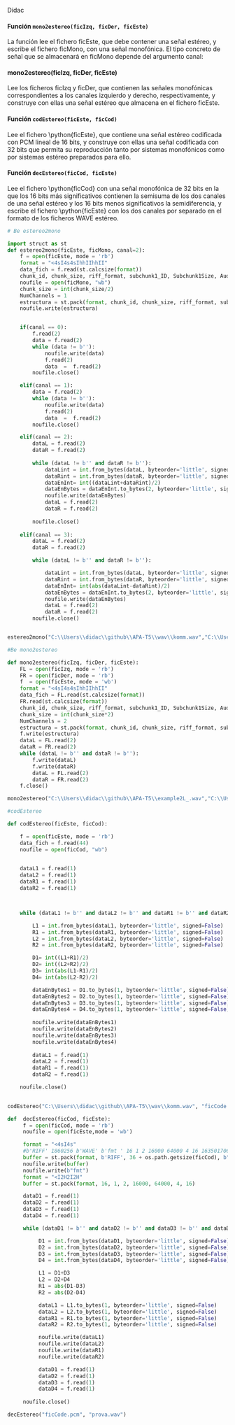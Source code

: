 Dídac
#### Función `mono2estereo(ficIzq, ficDer, ficEste)`

La función lee el fichero ficEste, que debe contener una señal estéreo, y escribe el fichero ficMono, con una señal monofónica. El tipo concreto de señal que se almacenará en ficMono depende del argumento canal:

#### mono2estereo(ficIzq, ficDer, ficEste)

Lee los ficheros ficIzq y ficDer, que contienen las señales monofónicas correspondientes a los canales izquierdo y derecho, respectivamente, y construye con ellas una señal estéreo que almacena en el fichero ficEste.


#### Función `codEstereo(ficEste, ficCod)`

Lee el fichero \python{ficEste}, que contiene una señal estéreo codificada con PCM lineal de 16 bits, y construye con ellas una señal codificada con 32 bits que permita su reproducción tanto por sistemas monofónicos como por sistemas estéreo preparados para ello.


#### Función `decEstereo(ficCod, ficEste)`

Lee el fichero \python{ficCod} con una señal monofónica de 32 bits en la que los 16 bits más significativos contienen la semisuma de los dos canales de una señal estéreo y los 16 bits menos significativos la semidiferencia, y escribe el fichero \python{ficEste} con los dos canales por separado en el formato de los ficheros WAVE estéreo.



```python
# Be estereo2mono

import struct as st
def estereo2mono(ficEste, ficMono, canal=2):
    f = open(ficEste, mode = 'rb')
    format = "<4sI4s4sIhhIIhhII"
    data_fich = f.read(st.calcsize(format))
    chunk_id, chunk_size, riff_format, subchunk1_ID, Subchunk1Size, AudioFormat, NumChannels,SampleRate, ByteRate, BlockAlign,BitsPerSample, Subchunk2ID, Subchunk2Size = st.unpack(format,data_fich)
    noufile = open(ficMono, "wb")
    chunk_size = int(chunk_size/2)
    NumChannels = 1
    estructura = st.pack(format, chunk_id, chunk_size, riff_format, subchunk1_ID, Subchunk1Size, AudioFormat, NumChannels,SampleRate, ByteRate, BlockAlign,BitsPerSample, Subchunk2ID, Subchunk2Size)
    noufile.write(estructura)


    if(canal == 0):
        f.read(2)
        data = f.read(2)
        while (data != b''):
            noufile.write(data)
            f.read(2)
            data  =  f.read(2)
        noufile.close()

    elif(canal == 1):
        data = f.read(2)
        while (data != b''):
            noufile.write(data)
            f.read(2)
            data  =  f.read(2)
        noufile.close()

    elif(canal == 2):
        dataL = f.read(2)
        dataR = f.read(2)
        
        while (dataL != b'' and dataR != b''):
            dataLint = int.from_bytes(dataL, byteorder='little', signed=False)
            dataRint = int.from_bytes(dataR, byteorder='little', signed=False)
            dataEnInt= int((dataLint+dataRint)/2)
            dataEnBytes = dataEnInt.to_bytes(2, byteorder='little', signed=False)
            noufile.write(dataEnBytes)
            dataL = f.read(2)
            dataR = f.read(2)
    
        noufile.close()
    
    elif(canal == 3):
        dataL = f.read(2)
        dataR = f.read(2)

        while (dataL != b'' and dataR != b''):

            dataLint = int.from_bytes(dataL, byteorder='little', signed=False)
            dataRint = int.from_bytes(dataR, byteorder='little', signed=False)
            dataEnInt= int(abs(dataLint-dataRint)/2)
            dataEnBytes = dataEnInt.to_bytes(2, byteorder='little', signed=False)
            noufile.write(dataEnBytes)
            dataL = f.read(2)
            dataR = f.read(2)
        noufile.close()


estereo2mono("C:\\Users\\didac\\github\\APA-T5\\wav\\komm.wav","C:\\Users\\didac\\github\\APA-T5\\wav\\Mono.wav",1)
```
```python
#Be mono2estereo

def mono2estereo(ficIzq, ficDer, ficEste):
    FL = open(ficIzq, mode = 'rb')
    FR = open(ficDer, mode = 'rb')
    f  = open(ficEste, mode = 'wb')
    format = "<4sI4s4sIhhIIhhII"
    data_fich = FL.read(st.calcsize(format))
    FR.read(st.calcsize(format))
    chunk_id, chunk_size, riff_format, subchunk1_ID, Subchunk1Size, AudioFormat, NumChannels,SampleRate, ByteRate, BlockAlign,BitsPerSample, Subchunk2ID, Subchunk2Size = st.unpack(format,data_fich)
    chunk_size = int(chunk_size*2)
    NumChannels = 2
    estructura = st.pack(format, chunk_id, chunk_size, riff_format, subchunk1_ID, Subchunk1Size, AudioFormat, NumChannels,SampleRate, ByteRate, BlockAlign,BitsPerSample, Subchunk2ID, Subchunk2Size)
    f.write(estructura)
    dataL = FL.read(2)
    dataR = FR.read(2)
    while (dataL != b'' and dataR != b''):
        f.write(dataL)
        f.write(dataR)
        dataL = FL.read(2)
        dataR = FR.read(2)
    f.close()

mono2estereo("C:\\Users\\didac\\github\\APA-T5\\example2L_.wav","C:\\Users\\didac\\github\\APA-T5\\example2R_.wav","ficEste.wav")
```

```python
#codEstereo

def codEstereo(ficEste, ficCod):

    f = open(ficEste, mode = 'rb')
    data_fich = f.read(44)
    noufile = open(ficCod, "wb")
    

    dataL1 = f.read(1)
    dataL2 = f.read(1)
    dataR1 = f.read(1)
    dataR2 = f.read(1)



    while (dataL1 != b'' and dataL2 != b'' and dataR1 != b'' and dataR2 != b'' ):

        L1 = int.from_bytes(dataL1, byteorder='little', signed=False)
        R1 = int.from_bytes(dataR1, byteorder='little', signed=False)
        L2 = int.from_bytes(dataL2, byteorder='little', signed=False)
        R2 = int.from_bytes(dataR2, byteorder='little', signed=False)

        D1= int((L1+R1)/2)
        D2= int((L2+R2)/2)
        D3= int(abs(L1-R1)/2)
        D4= int(abs(L2-R2)/2)

        dataEnBytes1 = D1.to_bytes(1, byteorder='little', signed=False)
        dataEnBytes2 = D2.to_bytes(1, byteorder='little', signed=False)
        dataEnBytes3 = D3.to_bytes(1, byteorder='little', signed=False)
        dataEnBytes4 = D4.to_bytes(1, byteorder='little', signed=False)
        
        noufile.write(dataEnBytes1)
        noufile.write(dataEnBytes2)
        noufile.write(dataEnBytes3)
        noufile.write(dataEnBytes4)
        
        dataL1 = f.read(1)
        dataL2 = f.read(1)
        dataR1 = f.read(1)
        dataR2 = f.read(1)

    noufile.close()
    

codEstereo("C:\\Users\\didac\\github\\APA-T5\\wav\\komm.wav", "ficCode.pcm")
```

```python
def  decEstereo(ficCod, ficEste):
     f = open(ficCod, mode = 'rb')
     noufile = open(ficEste,mode = 'wb')

     format = "<4sI4s"
     #b'RIFF' 1860256 b'WAVE' b'fmt ' 16 1 2 16000 64000 4 16 1635017060 1860220
     buffer = st.pack(format, b'RIFF', 36 + os.path.getsize(ficCod), b"WAVE")
     noufile.write(buffer)
     noufile.write(b"fmt")
     format = "<I2H2I2H"
     buffer = st.pack(format, 16, 1, 2, 16000, 64000, 4, 16)

     dataD1 = f.read(1)
     dataD2 = f.read(1)
     dataD3 = f.read(1)
     dataD4 = f.read(1)

     while (dataD1 != b'' and dataD2 != b'' and dataD3 != b'' and dataD4 != b'' ):

          D1 = int.from_bytes(dataD1, byteorder='little', signed=False)
          D2 = int.from_bytes(dataD2, byteorder='little', signed=False)
          D3 = int.from_bytes(dataD3, byteorder='little', signed=False)
          D4 = int.from_bytes(dataD4, byteorder='little', signed=False)

          L1 = D1+D3
          L2 = D2+D4
          R1 = abs(D1-D3)
          R2 = abs(D2-D4)

          dataL1 = L1.to_bytes(1, byteorder='little', signed=False)
          dataL2 = L2.to_bytes(1, byteorder='little', signed=False)
          dataR1 = R1.to_bytes(1, byteorder='little', signed=False)
          dataR2 = R2.to_bytes(1, byteorder='little', signed=False)

          noufile.write(dataL1)
          noufile.write(dataL2)
          noufile.write(dataR1)
          noufile.write(dataR2)

          dataD1 = f.read(1)
          dataD2 = f.read(1)
          dataD3 = f.read(1)
          dataD4 = f.read(1)
     
     noufile.close()

decEstereo("ficCode.pcm", "prova.wav")
```
